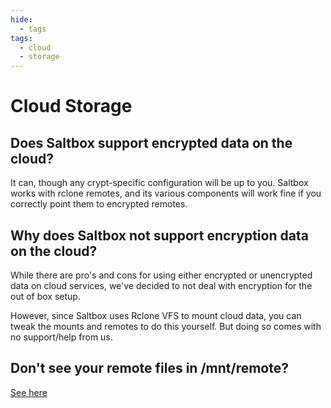 ```yaml
---
hide:
  - tags
tags:
  - cloud
  - storage
---
```


# Cloud Storage

## Does Saltbox support encrypted data on the cloud?

It can, though any crypt-specific configuration will be up to you.  Saltbox works with rclone remotes, and its various components will work fine if you correctly point them to encrypted remotes.

## Why does Saltbox not support encryption data on the cloud?

While there are pro's and cons for using either encrypted or unencrypted data on cloud services, we've decided to not deal with encryption for the out of box setup.

However, since Saltbox uses Rclone VFS to mount cloud data, you can tweak the mounts and remotes to do this yourself. But doing so comes with no support/help from us.

## Don't see your remote files in /mnt/remote?

[See here](../reference/guides/chazguides/no-media.md)
